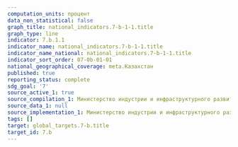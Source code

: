 ```yaml
---
computation_units: процент
data_non_statistical: false
graph_title: national_indicators.7-b-1-1.title
graph_type: line
indicator: 7.b.1.1
indicator_name: national_indicators.7-b-1-1.title
indicator_name_national: national_indicators.7-b-1-1.title
indicator_sort_order: 07-0b-01-01
national_geographical_coverage: meta.Казахстан
published: true
reporting_status: complete
sdg_goal: '7'
source_active_1: true
source_compilation_1: Министерство индустрии и инфраструктурного развития РК
source_data_1: null
source_implementation_1: Министерство индустрии и инфраструктурного развития РК
tags: []
target: global_targets.7-b.title
target_id: 7.b
---
```

